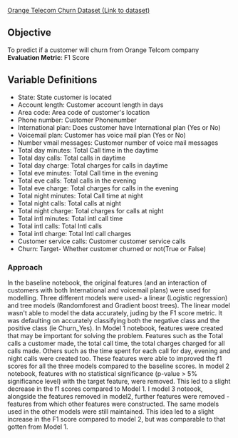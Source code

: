 <a href= "https://www.kaggle.com/mnassrib/telecom-churn-datasets">Orange Telecom Churn Dataset (Link to dataset)</a>

## Objective
To predict if a customer will churn from Orange Telcom company<br>
<b>Evaluation Metric</b>: F1 Score

## Variable Definitions
<ul>
    <li>State: State customer is located</li>
    <li>Account length: Customer account length in days</li>
    <li>Area code: Area code of customer's location</li>
    <li>Phone number: Customer Phonenumber</li>
    <li>International plan: Does customer have International plan (Yes or No)</li>
    <li>Voicemail plan: Customer has voice mail plan (Yes or No)</li>
    <li>Number vmail messages: Customer number of voice mail messages</li>
    <li>Total day minutes: Total Call time in the daytime</li>
    <li>Total day calls: Total calls in daytime</li>
    <li>Total day charge: Total charges for calls in daytime</li>
    <li>Total eve minutes: Total Call time in the evening </li>
    <li>Total eve calls: Total calls in the evening</li>
    <li>Total eve charge: Total charges for calls in the evening</li>
    <li>Total night minutes: Total Call time at night</li>
    <li>Total night calls: Total calls at night</li>
    <li>Total night charge: Total charges for calls at night</li>
    <li>Total intl minutes: Total intl call time</li>
    <li>Total intl calls: Total Intl calls</li>
    <li>Total intl charge: Total Intl call charges</li>
    <li>Customer service calls: Customer customer service calls</li>
    <li>Churn: Target- Whether customer churned or not(True or False)</li>
    </ul>

### Approach
In the baseline notebook, the original features (and an interaction of customers with both International and voicemail plans) were used for modelling. Three different models were used- a linear (Logistic regression) and tree models (Randomforest and Gradient boost trees). The linear model wasn't able to model the data accurately, juding by the F1 score metric. It was defaulting on accurately classifying both the negative class and the positive class (ie Churn_Yes).
In Model 1 notebook, features were created that may be important for solving the problem. Features such as the Total calls a customer made, the total call time, the total charges charged for all calls made. Others such as the time spent for each call for day, evening and night calls were created too. These features were able to improved the f1 scores for all the three models compared to the baseline scores.
In model 2 notebook, features with no statistical significance (p-value > 5% significance level) with the target feature, were removed. This led to a slight decrease in the f1 scores compared to Model 1.
I model 3 noteook, alongside the features removed in model2, further features were removed -features from which other features were constructed. The same models used in the other models were still maintained. This idea led to a slight increase in the F1 score compared to model 2, but was comparable to that gotten from Model 1.

